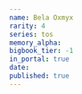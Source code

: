 ```yaml
---
name: Bela Oxmyx
rarity: 4
series: tos
memory_alpha:
bigbook_tier: -1
in_portal: true
date:
published: true
---
```



